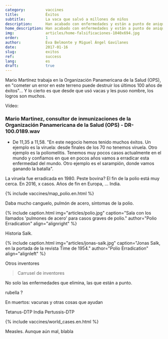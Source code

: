```yaml
---
category:         vaccines
title:            Éxitos
subtitle:         La vaca que salvó a millones de niños
description:      Han acabado con enfermedades y están a punto de aniquilar otras. Repasamos los logros de las vacunas y sus protagonistas
home_description: Han acabado con enfermedades y están a punto de aniquilar otras. Repasamos los logros de las vacunas y sus protagonistas
img:              articles/home-falsificaciones-1040x694.jpg
order:            1
author:           Eva Belmonte y Miguel Ángel Gavilanes
date:             2017-01-16
slug:             exitos
ref:              success
lang:             es
draft:            true
---
```



<div class="container page-content" markdown="1">
  <div class="page-content-container" markdown="1">

Mario Martínez trabaja en la Organización Panamericana de la Salud (OPS), en "cometer un error en este terreno puede destruir los últimos 100 años de éxitos"... Y lo cierto es que desde que usó vacas y les puso nombre, los logros son muchos. 

Vídeo: 

### Mario Martinez, consultor de inmunizaciones de la Organización Panamericana de la Salud (OPS) - DR-100.0189.wav

* De 11,35 a 11,58. "En este negocio hemos tenido muchos éxitos. Un ejemplo es la viruela: desde finales de los 70 no tenemos viruela. Otro ejemplo es la poliomelitis. Tenemos muy pocos casos actualmente en el mundo y confiamos en que en pocos años vamos a erradicar esta enfermedad del mundo. Otro ejemplo es el sarampión, donde vamos ganando la batalla".

La viruela fue erradicada en 1980. Peste bovina? El fin de la polio está muy cerca. En 2016, x casos. Años de fin en Europa, ... India. 

{% include vaccines/map_polio.en.html %}

Daba mucho canguelo, pulmón de acero, síntomas de la polio. 
 
 {% include caption.html img="articles/polio.jpg" caption="Sala con los llamados 'pulmones de acero' para casos graves de polio." author="Polio Erradication" align="alignright" %}

Historia Salk. 

 {% include caption.html img="articles/jonas-salk.jpg" caption="Jonas Salk, en la portada de la revista Time de 1954." author="Polio Erradication" align="alignleft" %}

Otros inventores

> Carrusel de inventores


No solo las enfermedades que elimina, las que están a punto. 

rubella ?

En muertos: vacunas y otras cosas que ayudan

Tetanus-DTP India
Pertussis-DTP

{% include vaccines/world_cases.en.html %}

Measles. Aunque aún mal, blabla

  </div>
</div>